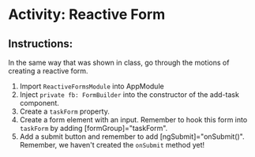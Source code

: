 # Activity: Reactive Form

## Instructions:

In the same way that was shown in class, go through the motions of creating a reactive form.

1. Import `ReactiveFormsModule` into AppModule
1. Inject `private fb: FormBuilder` into the constructor of the add-task component.
1. Create a `taskForm` property.
1. Create a form element with an input. Remember to hook this form into `taskForm` by adding [formGroup]="taskForm".
1. Add a submit button and remember to add [ngSubmit]="onSubmit()". Remember, we haven't created the `onSubmit` method yet!
